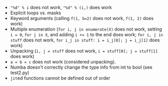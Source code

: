 - `"%d" % i` does not work, `"%d" % (i,)` does work
- Explicit loops vs. masks
- Keyword arguments (calling `f(1, b=2)` does not work, `f(1, 2)` does work)
- Multiple enumeration (`for i, j in enumerate(X)` does not work, setting `i =
  0`, `for j in X`, and adding `i += 1` to the end does work; `for i, j in
  stuff` does not work, `for i_j in stuff: i = i_j[0]; j = i_j[1]` does work)
- Unpacking (`i, j = stuff` does not work, `i = stuff[0]; j = stuff[1]` does
  work)
- `a = b = c` does not work (considered unpacking).
- Numba doesn't correctly change the type info from int to bool (see test2.py)
- `jit`ed functions cannot be defined out of order
